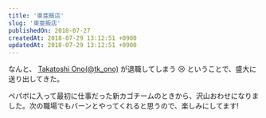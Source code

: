 ```yaml
---
title: '東亜飯店'
slug: '東亜飯店'
publishedOn: 2018-07-27
createdAt: 2018-07-29 13:12:51 +0900
updatedAt: 2018-07-29 13:12:51 +0900
---
```

なんと、 [Takatoshi Ono(@tk_ono)](https://twitter.com/tk_ono) が退職してしまう :cry: ということで、盛大に送り出してきた。

ペパボに入って最初に仕事だった新カゴチームのときから、沢山おわせになりました。次の職場でもバーンとやってくれると思うので、楽しみにしてます!
